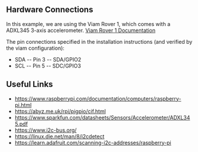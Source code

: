 ## Hardware Connections

In this example, we are using the Viam Rover 1, which comes with a ADXL345 3-axis accelerometer.
[Viam Rover 1 Documentation](https://docs.viam.com/appendix/try-viam/rover-resources/rover-tutorial-1/)

The pin connections specified in the installation instructions (and verified by the viam configuration):

- SDA -- Pin 3 -- SDA/GPIO2
- SCL -- Pin 5 -- SDC/GPIO3


## Useful Links

- https://www.raspberrypi.com/documentation/computers/raspberry-pi.html
- https://abyz.me.uk/rpi/pigpio/cif.html
- https://www.sparkfun.com/datasheets/Sensors/Accelerometer/ADXL345.pdf
- https://www.i2c-bus.org/
- https://linux.die.net/man/8/i2cdetect
- https://learn.adafruit.com/scanning-i2c-addresses/raspberry-pi